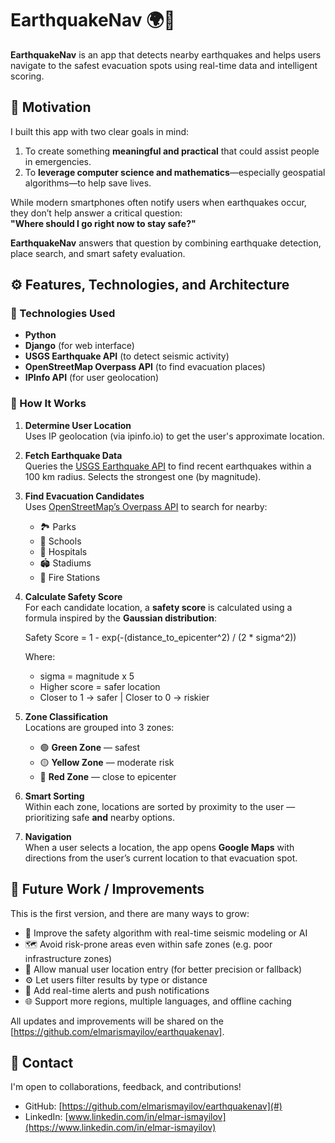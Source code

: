 # EarthquakeNav 🌍📍

**EarthquakeNav** is an app that detects nearby earthquakes and helps users navigate to the safest evacuation spots using real-time data and intelligent scoring.


## 📌 Motivation

I built this app with two clear goals in mind:

1. To create something **meaningful and practical** that could assist people in emergencies.
2. To **leverage computer science and mathematics**—especially geospatial algorithms—to help save lives.

While modern smartphones often notify users when earthquakes occur, they don’t help answer a critical question:  
**"Where should I go right now to stay safe?"**

**EarthquakeNav** answers that question by combining earthquake detection, place search, and smart safety evaluation.


## ⚙️ Features, Technologies, and Architecture

### 🔧 Technologies Used
- **Python**
- **Django** (for web interface)
- **USGS Earthquake API** (to detect seismic activity)
- **OpenStreetMap Overpass API** (to find evacuation places)
- **IPInfo API** (for user geolocation)

### 🧠 How It Works

1. **Determine User Location**  
   Uses IP geolocation (via ipinfo.io) to get the user's approximate location.

2. **Fetch Earthquake Data**  
   Queries the [USGS Earthquake API](https://earthquake.usgs.gov/) to find recent earthquakes within a 100 km radius. Selects the strongest one (by magnitude).

3. **Find Evacuation Candidates**  
   Uses [OpenStreetMap’s Overpass API](https://wiki.openstreetmap.org/wiki/Overpass_API) to search for nearby:
   - 🏞 Parks  
   - 🏫 Schools  
   - 🏥 Hospitals  
   - 🏟 Stadiums  
   - 🚒 Fire Stations  

4. **Calculate Safety Score**  
   For each candidate location, a **safety score** is calculated using a formula inspired by the **Gaussian distribution**:

   Safety Score = 1 - exp(-(distance_to_epicenter^2) / (2 * sigma^2))

   Where:  
   - sigma = magnitude x 5
   - Higher score = safer location  
   - Closer to 1 → safer | Closer to 0 → riskier

5. **Zone Classification**  
   Locations are grouped into 3 zones:
   - 🟢 **Green Zone** — safest  
   - 🟡 **Yellow Zone** — moderate risk  
   - 🔴 **Red Zone** — close to epicenter  

6. **Smart Sorting**  
   Within each zone, locations are sorted by proximity to the user — prioritizing safe **and** nearby options.

7. **Navigation**  
   When a user selects a location, the app opens **Google Maps** with directions from the user’s current location to that evacuation spot.


## 🚀 Future Work / Improvements

This is the first version, and there are many ways to grow:

- 🧠 Improve the safety algorithm with real-time seismic modeling or AI
- 🗺 Avoid risk-prone areas even within safe zones (e.g. poor infrastructure zones)
- 📍 Allow manual user location entry (for better precision or fallback)
- ⚙️ Let users filter results by type or distance
- 🔔 Add real-time alerts and push notifications
- 🌐 Support more regions, multiple languages, and offline caching

All updates and improvements will be shared on the [https://github.com/elmarismayilov/earthquakenav].


## 🤝 Contact

I'm open to collaborations, feedback, and contributions!

- GitHub: [https://github.com/elmarismayilov/earthquakenav](#)
- LinkedIn: [www.linkedin.com/in/elmar-ismayilov](https://www.linkedin.com/in/elmar-ismayilov)
